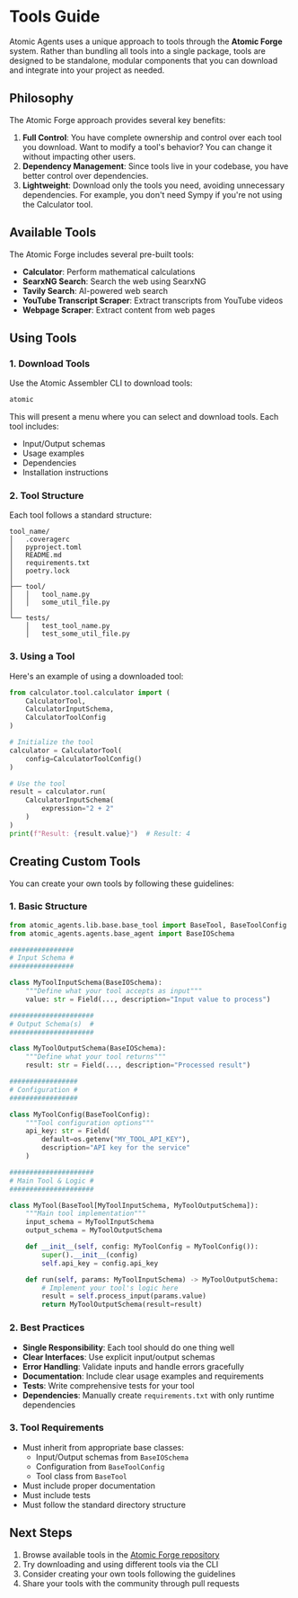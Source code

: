 # Tools Guide

Atomic Agents uses a unique approach to tools through the **Atomic Forge** system. Rather than bundling all tools into a single package, tools are designed to be standalone, modular components that you can download and integrate into your project as needed.

## Philosophy

The Atomic Forge approach provides several key benefits:

1. **Full Control**: You have complete ownership and control over each tool you download. Want to modify a tool's behavior? You can change it without impacting other users.
2. **Dependency Management**: Since tools live in your codebase, you have better control over dependencies.
3. **Lightweight**: Download only the tools you need, avoiding unnecessary dependencies. For example, you don't need Sympy if you're not using the Calculator tool.

## Available Tools

The Atomic Forge includes several pre-built tools:

- **Calculator**: Perform mathematical calculations
- **SearxNG Search**: Search the web using SearxNG
- **Tavily Search**: AI-powered web search
- **YouTube Transcript Scraper**: Extract transcripts from YouTube videos
- **Webpage Scraper**: Extract content from web pages

## Using Tools

### 1. Download Tools

Use the Atomic Assembler CLI to download tools:

```bash
atomic
```

This will present a menu where you can select and download tools. Each tool includes:
- Input/Output schemas
- Usage examples
- Dependencies
- Installation instructions

### 2. Tool Structure

Each tool follows a standard structure:

```
tool_name/
│   .coveragerc
│   pyproject.toml
│   README.md
│   requirements.txt
│   poetry.lock
│
├── tool/
│   │   tool_name.py
│   │   some_util_file.py
│
└── tests/
    │   test_tool_name.py
    │   test_some_util_file.py
```

### 3. Using a Tool

Here's an example of using a downloaded tool:

```python
from calculator.tool.calculator import (
    CalculatorTool,
    CalculatorInputSchema,
    CalculatorToolConfig
)

# Initialize the tool
calculator = CalculatorTool(
    config=CalculatorToolConfig()
)

# Use the tool
result = calculator.run(
    CalculatorInputSchema(
        expression="2 + 2"
    )
)
print(f"Result: {result.value}")  # Result: 4
```

## Creating Custom Tools

You can create your own tools by following these guidelines:

### 1. Basic Structure

```python
from atomic_agents.lib.base.base_tool import BaseTool, BaseToolConfig
from atomic_agents.agents.base_agent import BaseIOSchema

################
# Input Schema #
################

class MyToolInputSchema(BaseIOSchema):
    """Define what your tool accepts as input"""
    value: str = Field(..., description="Input value to process")

#####################
# Output Schema(s)  #
#####################

class MyToolOutputSchema(BaseIOSchema):
    """Define what your tool returns"""
    result: str = Field(..., description="Processed result")

#################
# Configuration #
#################

class MyToolConfig(BaseToolConfig):
    """Tool configuration options"""
    api_key: str = Field(
        default=os.getenv("MY_TOOL_API_KEY"),
        description="API key for the service"
    )

#####################
# Main Tool & Logic #
#####################

class MyTool(BaseTool[MyToolInputSchema, MyToolOutputSchema]):
    """Main tool implementation"""
    input_schema = MyToolInputSchema
    output_schema = MyToolOutputSchema

    def __init__(self, config: MyToolConfig = MyToolConfig()):
        super().__init__(config)
        self.api_key = config.api_key

    def run(self, params: MyToolInputSchema) -> MyToolOutputSchema:
        # Implement your tool's logic here
        result = self.process_input(params.value)
        return MyToolOutputSchema(result=result)
```

### 2. Best Practices

- **Single Responsibility**: Each tool should do one thing well
- **Clear Interfaces**: Use explicit input/output schemas
- **Error Handling**: Validate inputs and handle errors gracefully
- **Documentation**: Include clear usage examples and requirements
- **Tests**: Write comprehensive tests for your tool
- **Dependencies**: Manually create `requirements.txt` with only runtime dependencies

### 3. Tool Requirements

- Must inherit from appropriate base classes:
  - Input/Output schemas from `BaseIOSchema`
  - Configuration from `BaseToolConfig`
  - Tool class from `BaseTool`
- Must include proper documentation
- Must include tests
- Must follow the standard directory structure

## Next Steps

1. Browse available tools in the [Atomic Forge repository](https://github.com/BrainBlend-AI/atomic-agents/tree/main/atomic-forge)
2. Try downloading and using different tools via the CLI
3. Consider creating your own tools following the guidelines
4. Share your tools with the community through pull requests
